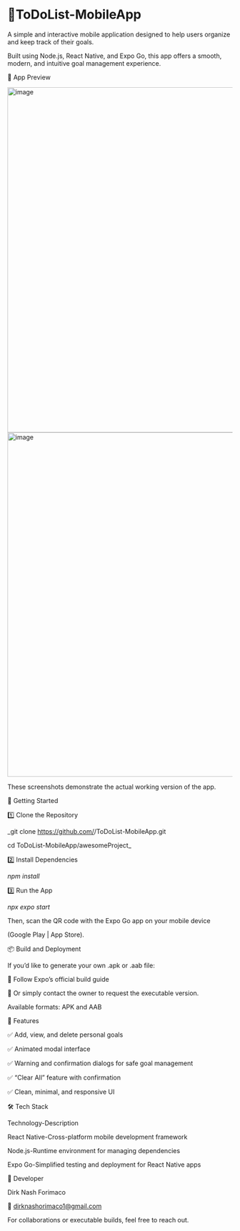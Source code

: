 # 📝ToDoList-MobileApp
A simple and interactive mobile application designed to help users organize and keep track of their goals.

Built using Node.js, React Native, and Expo Go, this app offers a smooth, modern, and intuitive goal management experience.

📸 App Preview

<img width="1071" height="773" alt="image" src="https://github.com/user-attachments/assets/aa9fc649-66a3-4682-8086-b602549579ed" />
<img width="1073" height="771" alt="image" src="https://github.com/user-attachments/assets/f0d51cf1-081d-4fa9-b4a7-173225ae191a" />

These screenshots demonstrate the actual working version of the app.

🚀 Getting Started

1️⃣ Clone the Repository

_git clone https://github.com/<your-username>/ToDoList-MobileApp.git

cd ToDoList-MobileApp/awesomeProject_

2️⃣ Install Dependencies

_npm install_

3️⃣ Run the App

_npx expo start_

Then, scan the QR code with the Expo Go app on your mobile device

(Google Play | App Store).

📦 Build and Deployment

If you’d like to generate your own .apk or .aab file:

📘 Follow Expo’s official build guide

💬 Or simply contact the owner to request the executable version.

Available formats: APK and AAB

🧩 Features

✅ Add, view, and delete personal goals

✅ Animated modal interface

✅ Warning and confirmation dialogs for safe goal management

✅ “Clear All” feature with confirmation

✅ Clean, minimal, and responsive UI

🛠️ Tech Stack

Technology-Description

React Native-Cross-platform mobile development framework

Node.js-Runtime environment for managing dependencies

Expo Go-Simplified testing and deployment for React Native apps


👤 Developer

Dirk Nash Forimaco

📧 dirknashorimaco1@gmail.com

For collaborations or executable builds, feel free to reach out.
